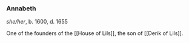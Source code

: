 ### Annabeth
*she/her*, b. 1600, d. 1655

One of the founders of the [[House of Lils]], the son of [[Derik of Lils]].

